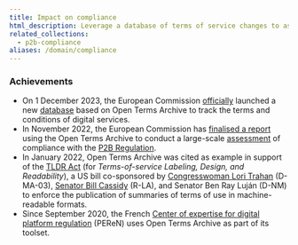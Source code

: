 ```yaml
---
title: Impact on compliance
html_description: Leverage a database of terms of service changes to assess the compliance of online service providers with regulation
related_collections:
  - p2b-compliance
aliases: /domain/compliance
---
```


### Achievements

- On 1 December 2023, the European Commission [officially](https://digital-strategy.ec.europa.eu/en/news/commission-launches-new-database-track-digital-services-terms-and-conditions) launched a new [database](https://platform-contracts.digital-strategy.ec.europa.eu/index.html) based on Open Terms Archive to track the terms and conditions of digital services.
- In November 2022, the European Commission has [finalised a report](https://op.europa.eu/en/publication-detail/-/publication/d6a287b5-5116-11ee-9220-01aa75ed71a1/language-en/) using the Open Terms Archive to conduct a large-scale [assessment](https://ppmi.lt/news-insights/ppmi-has-completed-early-evaluation-p2b-regulation) of compliance with the [P2B Regulation](https://eur-lex.europa.eu/eli/reg/2019/1150/oj).
- In January 2022, Open Terms Archive was cited as example in support of the [TLDR Act](https://www.lifewire.com/the-tldr-act-could-help-you-make-sense-of-terms-of-service-agreements-5216643) (for _Terms-of-service Labeling, Design, and Readability_), a US bill co-sponsored by [Congresswoman Lori Trahan](https://trahan.house.gov/) (D-MA-03), [Senator Bill Cassidy](https://www.cassidy.senate.gov/) (R-LA), and Senator Ben Ray Luján (D-NM) to enforce the publication of summaries of terms of use in machine-readable formats.
- Since September 2020, the French [Center of expertise for digital platform regulation](https://www.peren.gouv.fr/en/) (PEReN) uses Open Terms Archive as part of its toolset.
